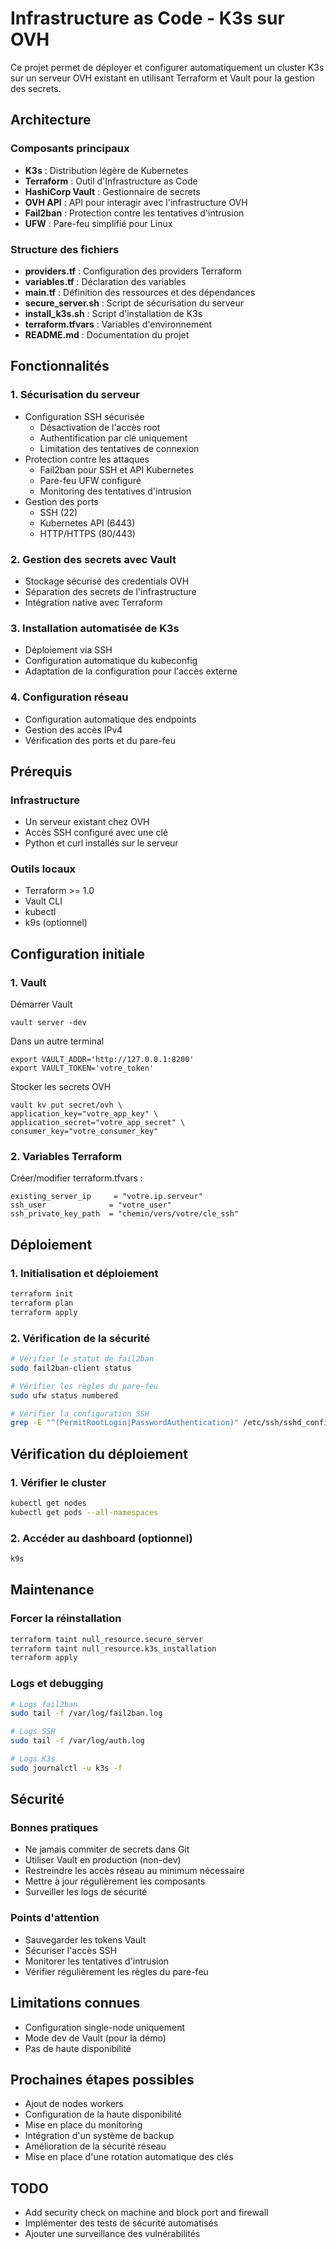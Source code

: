 # Infrastructure as Code - K3s sur OVH

Ce projet permet de déployer et configurer automatiquement un cluster K3s sur un serveur OVH existant en utilisant Terraform et Vault pour la gestion des secrets.

## Architecture

### Composants principaux
- **K3s** : Distribution légère de Kubernetes
- **Terraform** : Outil d'Infrastructure as Code
- **HashiCorp Vault** : Gestionnaire de secrets
- **OVH API** : API pour interagir avec l'infrastructure OVH
- **Fail2ban** : Protection contre les tentatives d'intrusion
- **UFW** : Pare-feu simplifié pour Linux

### Structure des fichiers
- **providers.tf** : Configuration des providers Terraform
- **variables.tf** : Déclaration des variables
- **main.tf** : Définition des ressources et des dépendances
- **secure_server.sh** : Script de sécurisation du serveur
- **install_k3s.sh** : Script d'installation de K3s
- **terraform.tfvars** : Variables d'environnement
- **README.md** : Documentation du projet

## Fonctionnalités

### 1. Sécurisation du serveur
- Configuration SSH sécurisée
  - Désactivation de l'accès root
  - Authentification par clé uniquement
  - Limitation des tentatives de connexion
- Protection contre les attaques
  - Fail2ban pour SSH et API Kubernetes
  - Pare-feu UFW configuré
  - Monitoring des tentatives d'intrusion
- Gestion des ports
  - SSH (22)
  - Kubernetes API (6443)
  - HTTP/HTTPS (80/443)

### 2. Gestion des secrets avec Vault
- Stockage sécurisé des credentials OVH
- Séparation des secrets de l'infrastructure
- Intégration native avec Terraform

### 3. Installation automatisée de K3s
- Déploiement via SSH
- Configuration automatique du kubeconfig
- Adaptation de la configuration pour l'accès externe

### 4. Configuration réseau
- Configuration automatique des endpoints
- Gestion des accès IPv4
- Vérification des ports et du pare-feu

## Prérequis

### Infrastructure
- Un serveur existant chez OVH
- Accès SSH configuré avec une clé
- Python et curl installés sur le serveur

### Outils locaux
- Terraform >= 1.0
- Vault CLI
- kubectl
- k9s (optionnel)

## Configuration initiale

### 1. Vault

Démarrer Vault
```
vault server -dev
```
Dans un autre terminal
```
export VAULT_ADDR='http://127.0.0.1:8200'
export VAULT_TOKEN='votre_token'
```
Stocker les secrets OVH
```
vault kv put secret/ovh \
application_key="votre_app_key" \
application_secret="votre_app_secret" \
consumer_key="votre_consumer_key"
```

### 2. Variables Terraform
Créer/modifier terraform.tfvars :

```hcl
existing_server_ip     = "votre.ip.serveur"
ssh_user              = "votre_user"
ssh_private_key_path  = "chemin/vers/votre/cle_ssh"
```

## Déploiement

### 1. Initialisation et déploiement
```bash
terraform init
terraform plan
terraform apply
```

### 2. Vérification de la sécurité
```bash
# Vérifier le statut de fail2ban
sudo fail2ban-client status

# Vérifier les règles du pare-feu
sudo ufw status numbered

# Vérifier la configuration SSH
grep -E "^(PermitRootLogin|PasswordAuthentication)" /etc/ssh/sshd_config
```

## Vérification du déploiement

### 1. Vérifier le cluster
```bash
kubectl get nodes
kubectl get pods --all-namespaces
```

### 2. Accéder au dashboard (optionnel)
```bash
k9s
```

## Maintenance

### Forcer la réinstallation
```bash
terraform taint null_resource.secure_server
terraform taint null_resource.k3s_installation
terraform apply
```

### Logs et debugging
```bash
# Logs fail2ban
sudo tail -f /var/log/fail2ban.log

# Logs SSH
sudo tail -f /var/log/auth.log

# Logs K3s
sudo journalctl -u k3s -f
```

## Sécurité

### Bonnes pratiques
- Ne jamais commiter de secrets dans Git
- Utiliser Vault en production (non-dev)
- Restreindre les accès réseau au minimum nécessaire
- Mettre à jour régulièrement les composants
- Surveiller les logs de sécurité

### Points d'attention
- Sauvegarder les tokens Vault
- Sécuriser l'accès SSH
- Monitorer les tentatives d'intrusion
- Vérifier régulièrement les règles du pare-feu

## Limitations connues
- Configuration single-node uniquement
- Mode dev de Vault (pour la démo)
- Pas de haute disponibilité

## Prochaines étapes possibles
- Ajout de nodes workers
- Configuration de la haute disponibilité
- Mise en place du monitoring
- Intégration d'un système de backup
- Amélioration de la sécurité réseau
- Mise en place d'une rotation automatique des clés

## TODO
- Add security check on machine and block port and firewall
- Implémenter des tests de sécurité automatisés
- Ajouter une surveillance des vulnérabilités